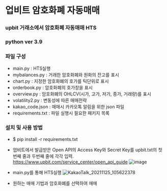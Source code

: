 # 업비트 암호화폐 자동매매
### upbit 거래소에서 암호화폐 자동매매 HTS

### python ver 3.9

### 파일 구성
- main.py : HTS실행
- mybalances.py : 거래한 암호화폐와 원화의 잔고를 표시
- chart.py : 지정한 암호화폐의 호가를 틱단위로 표시
- orderbook.py : 암호화폐의 호가창을 표시
- overview.py : 암호화폐의 OHLCV(시가, 고가, 저가, 종가, 거래량)를 표시
- volatility2.py : 변동성에 따른 매매전략
- kakao_code.json : 매매시 카카오톡 알림을 위한 json 파일
- requirements.txt : 파일 실행시 필요한 패키지 목록 
  
  
### 설치 및 사용 방법
- $ pip install -r requirements.txt 
- 업비트에서 발급받은 Open API의 Access Key와 Secret Key를 
  upbit.txt의 첫번째 줄과 두번째 줄에 각각 입력.
  https://www.upbit.com/service_center/open_api_guide
  ![image](https://user-images.githubusercontent.com/81648520/143369200-3f690315-f828-474b-96bb-c995ecdbe2c1.png)



- main.py를 통해 HTS실행
 ![KakaoTalk_20211125_105622378](https://user-images.githubusercontent.com/81648520/143364750-f29bd9a2-0194-4c66-b36e-43e2b180ee7e.png)
- 원하는 매매 기법과 암호화폐를 선택하여 매매


